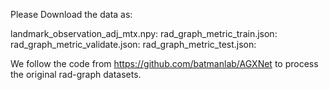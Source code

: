 Please Download the data as:

landmark_observation_adj_mtx.npy: 
rad_graph_metric_train.json:
rad_graph_metric_validate.json:
rad_graph_metric_test.json:

We follow the code from https://github.com/batmanlab/AGXNet to process the original rad-graph datasets.